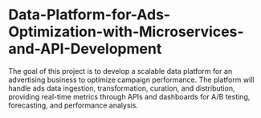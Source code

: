 # Data-Platform-for-Ads-Optimization-with-Microservices-and-API-Development

The goal of this project is to develop a scalable data platform for an advertising business to optimize campaign performance. The platform will handle ads data ingestion, transformation, curation, and distribution, providing real-time metrics through APIs and dashboards for A/B testing, forecasting, and performance analysis.
